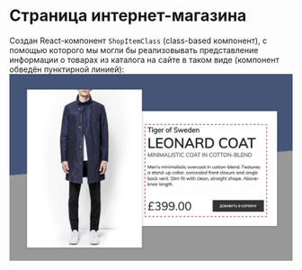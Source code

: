 Страница интернет-магазина
===

Создан React-компонент `ShopItemClass` (class-based компонент), с помощью которого мы могли бы реализовывать представление информации о товарах из  каталога на сайте в таком виде (компонент обведён пунктирной линией): 
![Внешний вид страницы после реализации компонента](./src/img/preview.png)
